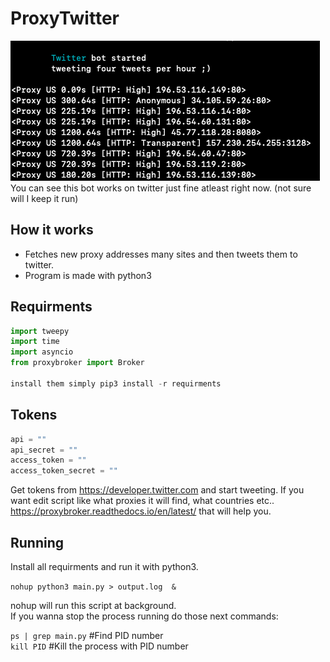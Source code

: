 # ProxyTwitter

<img src="images/bash_pic.png">
You can see this bot works on twitter just fine atleast right now. (not sure will I keep it run) <https://twitter.com/screwlol>

## How it works

* Fetches new proxy addresses many sites and then tweets them to twitter.
* Program is made with python3

## Requirments

```python
import tweepy
import time
import asyncio
from proxybroker import Broker

install them simply pip3 install -r requirments
```

## Tokens

```python
api = ""
api_secret = ""
access_token = ""
access_token_secret = ""
```

Get tokens from <https://developer.twitter.com> and start tweeting.
If you want edit script like what proxies it will find, what countries etc..
<https://proxybroker.readthedocs.io/en/latest/> that will help you.

## Running

Install all requirments and run it with python3.  

```nohup python3 main.py > output.log  &```
   
nohup will run this script at background.  
If you wanna stop the process running do those next commands:

```ps | grep main.py``` #Find PID number  
```kill PID``` #Kill the process with PID number
